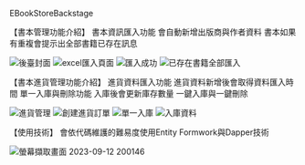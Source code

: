 EBookStoreBackstage


【書本管理功能介紹】
書本資訊匯入功能
會自動新增出版商與作者資料
書本如果有重複會提示出全部書籍已存在訊息

![後臺封面](https://github.com/PrueYellow/EBookStoreBackstage/assets/132075279/2200e8fc-cbd6-4c31-9885-f4703c548dba)
![excel匯入頁面](https://github.com/PrueYellow/EBookStoreBackstage/assets/132075279/19638651-8d0c-4cb6-9a0e-36878dfadd88)
![匯入成功](https://github.com/PrueYellow/EBookStoreBackstage/assets/132075279/a4cdbc86-a519-43bb-a018-b73b1b09e9c7)
![已存在書籍全部匯入](https://github.com/PrueYellow/EBookStoreBackstage/assets/132075279/f2944e4a-ef96-40a6-9e0f-6b2f6ef02660)


【書本進貨管理功能介紹】
進貨資料匯入功能
進貨資料新增後會取得資料匯入時間
單一入庫與刪除功能
入庫後會更新庫存數量
一鍵入庫與一鍵刪除


![進貨管理](https://github.com/PrueYellow/EBookStoreBackstage/assets/132075279/75cfcdb0-3511-4d20-b8d9-6d34fefbc2b5)
![創建進貨訂單](https://github.com/PrueYellow/EBookStoreBackstage/assets/132075279/e767563b-3120-4467-9954-c5a63b361a31)
![單一入庫](https://github.com/PrueYellow/EBookStoreBackstage/assets/132075279/2910b05d-82ea-4f9b-9809-d168ffc5307e)
![入庫資料](https://github.com/PrueYellow/EBookStoreBackstage/assets/132075279/e3c10f91-8463-4924-8c11-b7939bf50c82)

【使用技術】
會依代碼維護的難易度使用Entity Formwork與Dapper技術

![螢幕擷取畫面 2023-09-12 200146](https://github.com/PrueYellow/EBookStoreBackstage/assets/132075279/52793be8-2e29-4a0b-a025-284e5358f4a6)
